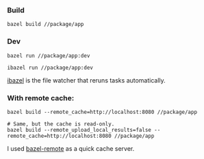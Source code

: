 ### Build

```
bazel build //package/app
```

### Dev
```
bazel run //package/app:dev

ibazel run //package/app:dev
```

[ibazel](https://github.com/bazelbuild/bazel-watcher) is the file watcher that reruns tasks automatically.

### With remote cache:

```
bazel build --remote_cache=http://localhost:8080 //package/app

# Same, but the cache is read-only.
bazel build --remote_upload_local_results=false --remote_cache=http://localhost:8080 //package/app
```

I used [bazel-remote](https://github.com/buchgr/bazel-remote) as a quick cache server.


